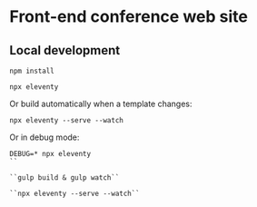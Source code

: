 # Front-end conference web site

## Local development

```
npm install
```

```
npx eleventy
```

Or build automatically when a template changes:
```
npx eleventy --serve --watch
```

Or in debug mode:
```
DEBUG=* npx eleventy
``

``gulp build & gulp watch`` 

``npx eleventy --serve --watch``